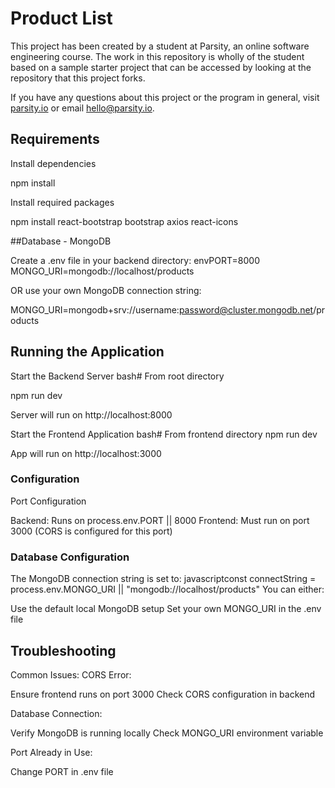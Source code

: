 # Product List

This project has been created by a student at Parsity, an online software engineering course. The work in this repository is wholly of the student based on a sample starter project that can be accessed by looking at the repository that this project forks.

If you have any questions about this project or the program in general, visit [parsity.io](https://parsity.io/) or email hello@parsity.io.

## Requirements

Install dependencies

npm install

Install required packages

npm install react-bootstrap bootstrap axios react-icons

##Database - MongoDB

Create a .env file in your backend directory:
envPORT=8000
MONGO_URI=mongodb://localhost/products

OR use your own MongoDB connection string:

MONGO_URI=mongodb+srv://username:password@cluster.mongodb.net/products

## Running the Application

Start the Backend Server
bash# From root directory

npm run dev

Server will run on http://localhost:8000

Start the Frontend Application
bash# From frontend directory
npm run dev

App will run on http://localhost:3000

### Configuration

Port Configuration

Backend: Runs on process.env.PORT || 8000
Frontend: Must run on port 3000 (CORS is configured for this port)

### Database Configuration

The MongoDB connection string is set to:
javascriptconst connectString = process.env.MONGO_URI || "mongodb://localhost/products"
You can either:

Use the default local MongoDB setup
Set your own MONGO_URI in the .env file

## Troubleshooting

Common Issues:
CORS Error:

Ensure frontend runs on port 3000
Check CORS configuration in backend

Database Connection:

Verify MongoDB is running locally
Check MONGO_URI environment variable

Port Already in Use:

Change PORT in .env file
